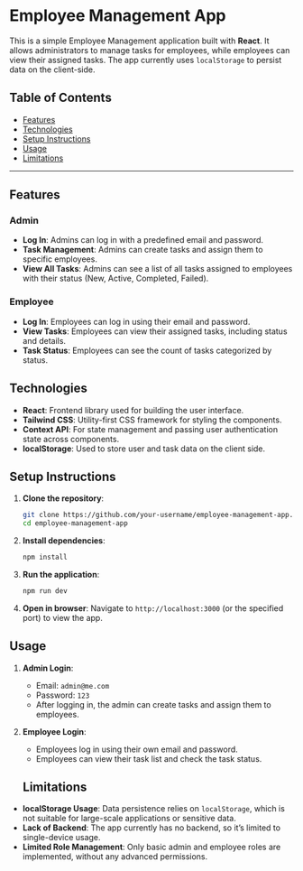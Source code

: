 # Employee Management App

This is a simple Employee Management application built with **React**. It allows administrators to manage tasks for employees, while employees can view their assigned tasks. The app currently uses `localStorage` to persist data on the client-side.

## Table of Contents

- [Features](#features)
- [Technologies](#technologies)
- [Setup Instructions](#setup-instructions)
- [Usage](#usage)
- [Limitations](#limitations)

---

## Features

### Admin
- **Log In**: Admins can log in with a predefined email and password.
- **Task Management**: Admins can create tasks and assign them to specific employees.
- **View All Tasks**: Admins can see a list of all tasks assigned to employees with their status (New, Active, Completed, Failed).

### Employee
- **Log In**: Employees can log in using their email and password.
- **View Tasks**: Employees can view their assigned tasks, including status and details.
- **Task Status**: Employees can see the count of tasks categorized by status.

## Technologies

- **React**: Frontend library used for building the user interface.
- **Tailwind CSS**: Utility-first CSS framework for styling the components.
- **Context API**: For state management and passing user authentication state across components.
- **localStorage**: Used to store user and task data on the client side.

## Setup Instructions

1. **Clone the repository**:
   ```bash
   git clone https://github.com/your-username/employee-management-app.git
   cd employee-management-app
   ```

2. **Install dependencies**:
   ```bash
   npm install
   ```

3. **Run the application**:
   ```bash
   npm run dev
   ```

4. **Open in browser**:
   Navigate to `http://localhost:3000` (or the specified port) to view the app.


## Usage

1. **Admin Login**:
   - Email: `admin@me.com`
   - Password: `123`
   - After logging in, the admin can create tasks and assign them to employees.

2. **Employee Login**:
   - Employees log in using their own email and password.
   - Employees can view their task list and check the task status.

   ## Limitations

- **localStorage Usage**: Data persistence relies on `localStorage`, which is not suitable for large-scale applications or sensitive data.
- **Lack of Backend**: The app currently has no backend, so it’s limited to single-device usage.
- **Limited Role Management**: Only basic admin and employee roles are implemented, without any advanced permissions.




